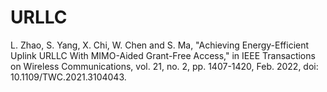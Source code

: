 # URLLC
L. Zhao, S. Yang, X. Chi, W. Chen and S. Ma, "Achieving Energy-Efficient Uplink URLLC With MIMO-Aided Grant-Free Access," in IEEE Transactions on Wireless Communications, vol. 21, no. 2, pp. 1407-1420, Feb. 2022, doi: 10.1109/TWC.2021.3104043.
